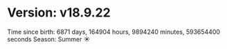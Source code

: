 # Version: v18.9.22
Time since birth: 6871 days, 164904 hours, 9894240 minutes, 593654400 seconds
Season: Summer ☀️
